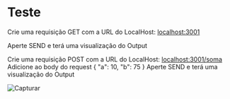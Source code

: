 <h1>Teste</h1>

Crie uma requisição GET com a URL do LocalHost: <a href="localhost:3001">localhost:3001</a>

Aperte SEND e terá uma visualização do Output

Crie uma requisição POST com a URL do LocalHost: <a href="localhost:3001/soma">localhost:3001/soma</a>
Adicione ao body do request
{
    "a": 10, 
    "b": 75
}
Aperte SEND e terá uma visualização do Output

![Capturar](https://user-images.githubusercontent.com/104598876/199850386-93e24076-fd71-4ba9-acdc-5f7e660bdb8c.PNG)

